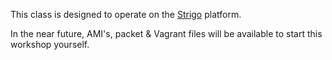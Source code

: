 This class is designed to operate on the [Strigo](http://strigo.io) platform.

In the near future, AMI's, packet & Vagrant files will be available to start this workshop yourself.
